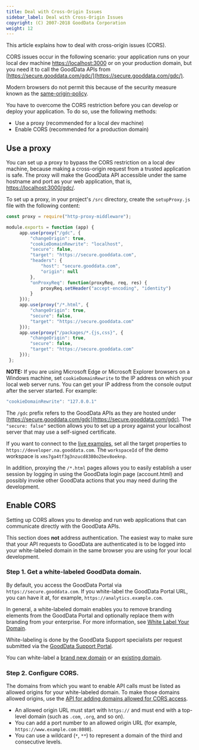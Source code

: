 ```yaml
---
title: Deal with Cross-Origin Issues
sidebar_label: Deal with Cross-Origin Issues
copyright: (C) 2007-2018 GoodData Corporation
weight: 12
---
```


This article explains how to deal with cross-origin issues (CORS).

CORS issues occur in the following scenario: your application runs on your local dev machine [https://localhost:3000](https://localhost:3000/) or on your production domain, but you need it to call the GoodData APIs from [https://secure.gooddata.com/gdc/](https://secure.gooddata.com/gdc/).

Modern browsers do not permit this because of the security measure known as the [same-origin-policy](https://developer.mozilla.org/en-US/docs/Web/Security/Same-origin_policy).

You have to overcome the CORS restriction before you can develop or deploy your application. To do so, use the following methods:

* Use a proxy (recommended for a local dev machine)
* Enable CORS (recommended for a production domain)

## Use a proxy

You can set up a proxy to bypass the CORS restriction on a local dev machine, because making a cross-origin request from a trusted application is safe. The proxy will make the GoodData API accessible under the same hostname and port as your web application, that is, [https://localhost:3000/gdc/](https://localhost:3000/gdc/).

To set up a proxy, in your project's `/src` directory, create the `setupProxy.js` file with the following content:

```javascript
const proxy = require("http-proxy-middleware");

module.exports = function (app) {
     app.use(proxy("/gdc", {
         "changeOrigin": true,
         "cookieDomainRewrite": "localhost",
         "secure": false,
         "target": "https://secure.gooddata.com",
         "headers": {
             "host": "secure.gooddata.com",
             "origin": null
         },
         "onProxyReq": function(proxyReq, req, res) {
             proxyReq.setHeader("accept-encoding", "identity")
         }
     }));
     app.use(proxy("/*.html", {
         "changeOrigin": true,
         "secure": false,
         "target": "https://secure.gooddata.com"
     }));
     app.use(proxy("/packages/*.{js,css}", {
         "changeOrigin": true,
         "secure": false,
         "target": "https://secure.gooddata.com"
     }));
 };
```

**NOTE:** If you are using Microsoft Edge or Microsoft Explorer browsers on a Windows machine, set `cookieDomainRewrite` to the IP address on which your local web server runs. You can get your IP address from the console output after the server started. For example:

```javascript
"cookieDomainRewrite": "127.0.0.1"
```

The `/gdc` prefix refers to the GoodData APIs as they are hosted under [https://secure.gooddata.com/gdc](https://secure.gooddata.com/gdc). The `"secure: false"` section allows you to set up a proxy against your localhost server that may use a self-signed certificate.

If you want to connect to the [live examples](https://gooddata-examples.herokuapp.com), set all the target properties to ```https://developer.na.gooddata.com```. The ```workspaceId``` of the demo workspace is ```xms7ga4tf3g3nzucd8380o2bev8oeknp```.

In addition, proxying the `/*.html` pages allows you to easily establish a user session by logging in using the GoodData login page \(account.html\) and possibly invoke other GoodData actions that you may need during the development.

## Enable CORS

Setting up CORS allows you to develop and run web applications that can communicate directly with the GoodData APIs.

This section does **not** address authentication. The easiest way to make sure that your API requests to GoodData are authenticated is to be logged into your white-labeled domain in the same browser you are using for your local development.

### Step 1. Get a white-labeled GoodData domain.

By default, you access the GoodData Portal via `https://secure.gooddata.com`. If you white-label the GoodData Portal URL, you can have it at, for example, `https://analytics.example.com`.

In general, a white-labeled domain enables you to remove branding elements from the GoodData Portal and optionally replace them with branding from your enterprise. For more information, see [White Label Your Domain](https://help.gooddata.com/pages/viewpage.action?pageId=86797036).

White-labeling is done by the GoodData Support specialists per request submitted via the [GoodData Support Portal](https://support.gooddata.com/).

You can white-label a [brand new domain](https://help.gooddata.com/pages/viewpage.action?pageId=86797052) or an [existing domain](https://help.gooddata.com/pages/viewpage.action?pageId=86797053).

### Step 2. Configure CORS.

The domains from which you want to enable API calls must be listed as allowed origins for your white-labeled domain.
To make those domains allowed origins, use the [API for adding domains allowed for CORS access](https://help.gooddata.com/doc/enterprise/en/expand-your-gooddata-platform/api-reference#tag/allowed-origins).

* An allowed origin URL must start with `https://` and must end with a top-level domain (such as `.com`, `.org`, and so on).
* You can add a port number to an allowed origin URL (for example, `https://www.example.com:8080`).
* You can use a wildcard (`*`, `**`) to represent a domain of the third and consecutive levels.
